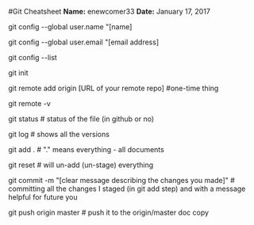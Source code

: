 #Git Cheatsheet
**Name:** enewcomer33
**Date:** January 17, 2017


 git config --global user.name "[name]

 git config --global user.email "[email address]
 
 git config --list
 
 git init
 
 git remote add origin [URL of your remote repo] #one-time thing
 
 git remote -v

 git status # status of the file (in github or no)

 git log # shows all the versions

 git add . #  "." means everything - all documents

 git reset # will un-add (un-stage) everything

 git commit -m "[clear message describing the changes you made]" # committing all the changes I staged (in git add step) and with a message helpful for future you 

 git push origin master # push it to the origin/master doc copy
